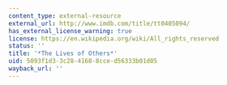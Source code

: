 ```yaml
---
content_type: external-resource
external_url: http://www.imdb.com/title/tt0405094/
has_external_license_warning: true
license: https://en.wikipedia.org/wiki/All_rights_reserved
status: ''
title: '*The Lives of Others*'
uid: 5093f1d3-3c28-4168-8cce-d56333b01d05
wayback_url: ''
---
```

